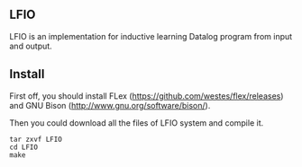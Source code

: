 ## LFIO
LFIO is an implementation for inductive learning Datalog program from input and output.

## Install
First off, you should install FLex (https://github.com/westes/flex/releases) and GNU Bison (http://www.gnu.org/software/bison/).

Then you could download all the files of LFIO system and compile it.

```
tar zxvf LFIO
cd LFIO
make
```
